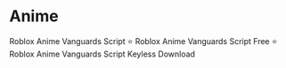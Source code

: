 # Anime
Roblox Anime Vanguards Script ⭐️ Roblox Anime Vanguards Script Free ⭐️ Roblox Anime Vanguards Script Keyless Download
